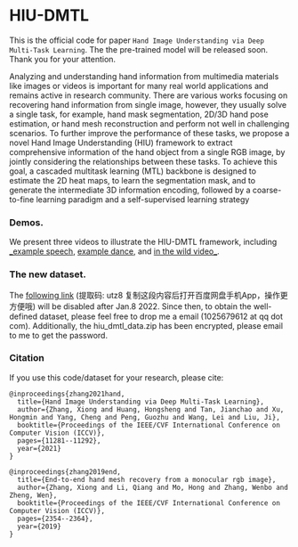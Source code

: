 # HIU-DMTL
This is the official code for paper `Hand Image Understanding via Deep Multi-Task Learning`. The the pre-trained model will be released soon.  Thank you for your attention.

Analyzing and understanding hand information from multimedia materials like images or videos is important for many real world applications and remains active in research community. There are various works focusing on recovering hand information from single image, however, they usually solve a single task, for example, hand mask segmentation, 2D/3D hand pose estimation, or hand mesh reconstruction and perform not well in challenging scenarios. To further improve the performance of these tasks, we propose a novel Hand Image Understanding (HIU) framework to extract comprehensive information of the hand object from a single RGB image, by jointly considering the relationships between these tasks. To achieve this goal, a cascaded multitask learning (MTL) backbone is designed to estimate the 2D heat maps, to learn the segmentation mask, and to generate the intermediate 3D information encoding, followed by a coarse-to-fine learning paradigm and a self-supervised learning strategy

### Demos.
We present three videos to illustrate the HIU-DMTL framework, including [_example speech](https://youtu.be/ZtVAPvVcmZ8), [example dance](https://youtu.be/tFZiHM8tq3E), and [in the wild video_](https://youtu.be/5eTXbzqrBYE).



### The new dataset.
The [following link](https://pan.baidu.com/s/1HHfj9nqb27YBJZ0dCgo8_g) (提取码: utz8 复制这段内容后打开百度网盘手机App，操作更方便哦) will be disabled after Jan.8 2022. Since then, to obtain the well-defined dataset, please feel free to drop me a email (1025679612 at qq dot com). 
Additionally, the hiu_dmtl_data.zip has been encrypted, please email to me to get the password.

### Citation
If you use this code/dataset for your research, please cite:
```
@inproceedings{zhang2021hand,
  title={Hand Image Understanding via Deep Multi-Task Learning},
  author={Zhang, Xiong and Huang, Hongsheng and Tan, Jianchao and Xu, Hongmin and Yang, Cheng and Peng, Guozhu and Wang, Lei and Liu, Ji},
  booktitle={Proceedings of the IEEE/CVF International Conference on Computer Vision (ICCV)},
  pages={11281--11292},
  year={2021}
}

@inproceedings{zhang2019end,
  title={End-to-end hand mesh recovery from a monocular rgb image},
  author={Zhang, Xiong and Li, Qiang and Mo, Hong and Zhang, Wenbo and Zheng, Wen},
  booktitle={Proceedings of the IEEE/CVF International Conference on Computer Vision (ICCV)},
  pages={2354--2364},
  year={2019}
}
```
